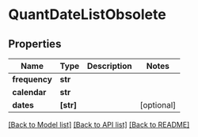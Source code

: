 # QuantDateListObsolete


## Properties
Name | Type | Description | Notes
------------ | ------------- | ------------- | -------------
**frequency** | **str** |  | 
**calendar** | **str** |  | 
**dates** | **[str]** |  | [optional] 

[[Back to Model list]](../README.md#documentation-for-models) [[Back to API list]](../README.md#documentation-for-api-endpoints) [[Back to README]](../README.md)



